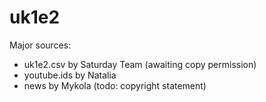 # uk1e2

Major sources:

- uk1e2.csv by Saturday Team (awaiting copy permission)
- youtube.ids by Natalia
- news by Mykola (todo: copyright statement)

